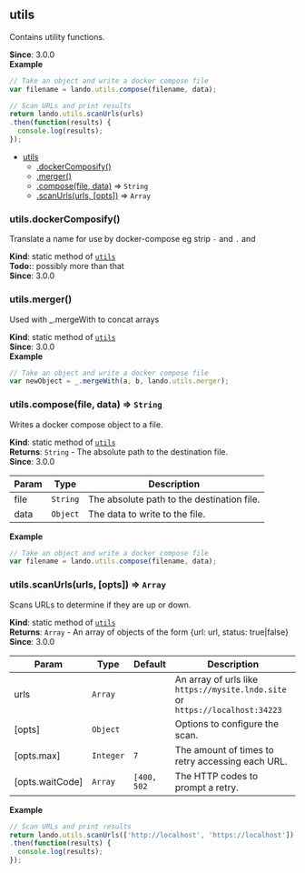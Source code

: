 <a name="module_utils"></a>

## utils
Contains utility functions.

**Since**: 3.0.0  
**Example**  
```js
// Take an object and write a docker compose file
var filename = lando.utils.compose(filename, data);

// Scan URLs and print results
return lando.utils.scanUrls(urls)
.then(function(results) {
  console.log(results);
});
```

* [utils](#module_utils)
    * [.dockerComposify()](#module_utils.dockerComposify)
    * [.merger()](#module_utils.merger)
    * [.compose(file, data)](#module_utils.compose) ⇒ <code>String</code>
    * [.scanUrls(urls, [opts])](#module_utils.scanUrls) ⇒ <code>Array</code>

<a name="module_utils.dockerComposify"></a>

### utils.dockerComposify()
Translate a name for use by docker-compose eg strip `-` and `.` and

**Kind**: static method of [<code>utils</code>](#module_utils)  
**Todo:**: possibly more than that  
**Since**: 3.0.0  
<a name="module_utils.merger"></a>

### utils.merger()
Used with _.mergeWith to concat arrays

**Kind**: static method of [<code>utils</code>](#module_utils)  
**Since**: 3.0.0  
**Example**  
```js
// Take an object and write a docker compose file
var newObject = _.mergeWith(a, b, lando.utils.merger);
```
<a name="module_utils.compose"></a>

### utils.compose(file, data) ⇒ <code>String</code>
Writes a docker compose object to a file.

**Kind**: static method of [<code>utils</code>](#module_utils)  
**Returns**: <code>String</code> - The absolute path to the destination file.  
**Since**: 3.0.0  

| Param | Type | Description |
| --- | --- | --- |
| file | <code>String</code> | The absolute path to the destination file. |
| data | <code>Object</code> | The data to write to the file. |

**Example**  
```js
// Take an object and write a docker compose file
var filename = lando.utils.compose(filename, data);
```
<a name="module_utils.scanUrls"></a>

### utils.scanUrls(urls, [opts]) ⇒ <code>Array</code>
Scans URLs to determine if they are up or down.

**Kind**: static method of [<code>utils</code>](#module_utils)  
**Returns**: <code>Array</code> - An array of objects of the form {url: url, status: true|false}  
**Since**: 3.0.0  

| Param | Type | Default | Description |
| --- | --- | --- | --- |
| urls | <code>Array</code> |  | An array of urls like `https://mysite.lndo.site` or `https://localhost:34223` |
| [opts] | <code>Object</code> |  | Options to configure the scan. |
| [opts.max] | <code>Integer</code> | <code>7</code> | The amount of times to retry accessing each URL. |
| [opts.waitCode] | <code>Array</code> | <code>[400, 502</code> | The HTTP codes to prompt a retry. |

**Example**  
```js
// Scan URLs and print results
return lando.utils.scanUrls(['http://localhost', 'https://localhost'])
.then(function(results) {
  console.log(results);
});
```
